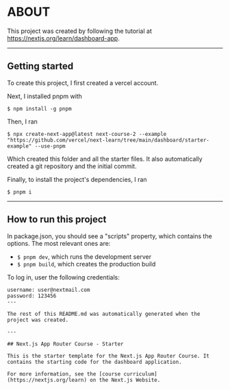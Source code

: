 # ABOUT

This project was created by following the tutorial at https://nextjs.org/learn/dashboard-app.

---

## Getting started

To create this project, I first created a vercel account.

Next, I installed pnpm with

```
$ npm install -g pnpm
```

Then, I ran

```
$ npx create-next-app@latest next-course-2 --example "https://github.com/vercel/next-learn/tree/main/dashboard/starter-example" --use-pnpm
```

Which created this folder and all the starter files.
It also automatically created a git repository and the initial commit.

Finally, to install the project's dependencies, I ran

```
$ pnpm i
```

---

## How to run this project

In package.json, you should see a "scripts" property, which contains the options. The most relevant ones are:
- ``$ pnpm dev``, which runs the development server
- ``$ pnpm build``, which creates the production build

To log in, user the following credentials:
```
username: user@nextmail.com
password: 123456
---

The rest of this README.md was automatically generated when the project was created.

---

## Next.js App Router Course - Starter

This is the starter template for the Next.js App Router Course. It contains the starting code for the dashboard application.

For more information, see the [course curriculum](https://nextjs.org/learn) on the Next.js Website.
